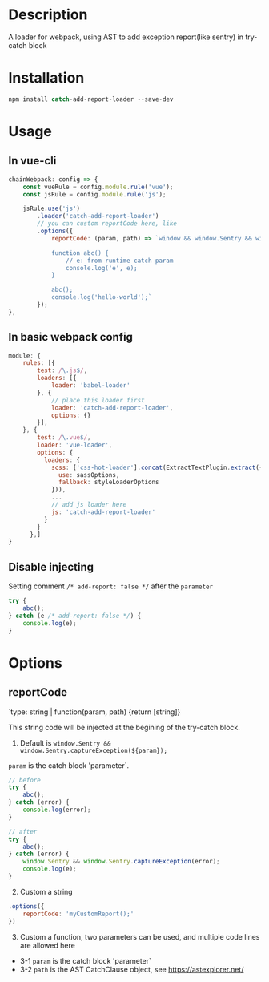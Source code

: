 # Description
A loader for webpack, using AST to add exception report(like sentry) in try-catch block


# Installation
```javascript
npm install catch-add-report-loader --save-dev
```

# Usage
## In vue-cli
```javascript
chainWebpack: config => {
    const vueRule = config.module.rule('vue');
    const jsRule = config.module.rule('js');

    jsRule.use('js')
        .loader('catch-add-report-loader')
        // you can custom reportCode here, like
        .options({
            reportCode: (param, path) => `window && window.Sentry && window.Sentry.captureException(${param});

            function abc() {
                // e: from runtime catch param
                console.log('e', e);
            }

            abc();
            console.log('hello-world');`
        });
},
```

## In basic webpack config
```javascript
module: {
    rules: [{
        test: /\.js$/,
        loaders: [{
            loader: 'babel-loader'
        }, {
            // place this loader first
            loader: 'catch-add-report-loader',
            options: {}
        }],
    }, {
        test: /\.vue$/,
        loader: 'vue-loader',
        options: {
          loaders: {
            scss: ['css-hot-loader'].concat(ExtractTextPlugin.extract({
              use: sassOptions,
              fallback: styleLoaderOptions
            })),
            ...
            // add js loader here
            js: 'catch-add-report-loader'
          }
        }
      },]
}
```

## Disable injecting
Setting comment `/* add-report: false */` after the `parameter`
```javascript
try {
    abc();
} catch (e /* add-report: false */) {
    console.log(e);
}
```

# Options

## reportCode
`type: string | function(param, path) {return [string]}

This string code will be injected at the begining of the try-catch block.

1. Default is `window.Sentry && window.Sentry.captureException(${param});`

`param` is the catch block 'parameter`.
```javascript
// before
try {
    abc();
} catch (error) {
    console.log(error);
}

// after
try {
    abc();
} catch (error) {
    window.Sentry && window.Sentry.captureException(error);
    console.log(e);
}
```

2. Custom a string
```javascript
.options({
    reportCode: 'myCustomReport();'
})
```

3. Custom a function, two parameters can be used, and multiple code lines are allowed here
- 3-1 `param` is the catch block 'parameter`
- 3-2 `path` is the AST CatchClause object, see https://astexplorer.net/
